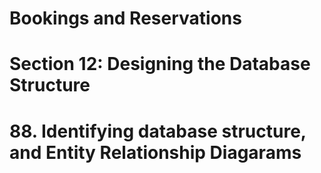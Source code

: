 # Bookings and Reservations

# Section 12: Designing the Database Structure

# 88. Identifying database structure, and Entity Relationship Diagarams
